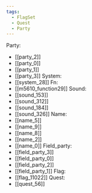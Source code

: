 ```yaml
---
tags:
  - FlagSet
  - Quest
  - Party
---
```

Party:
- [[party_2]]
- [[party_0]]
- [[party_1]]
- [[party_3]]
System:
- [[system_28]]
Fn:
- [[m5610_function29]]
Sound:
- [[sound_153]]
- [[sound_312]]
- [[sound_184]]
- [[sound_326]]
Name:
- [[name_5]]
- [[name_9]]
- [[name_8]]
- [[name_2]]
- [[name_0]]
Field_party:
- [[field_party_3]]
- [[field_party_0]]
- [[field_party_2]]
- [[field_party_1]]
Flag:
- [[flag_11022]]
Quest:
- [[quest_56]]
